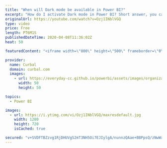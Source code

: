 ```yaml
---
title: "When will Dark mode be available in Power BI?"
excerpt: "How do I activate Dark mode in Power BI? Short answer, you cant, but it is in the power bi roadmap (https://www.youtube.com/watch?v=UFvQ661kK6M). In this video we will talk about when dark mode is planned, issues when embedding power bi reports where dark mode is available and also discuss some additional"
originalUrl: https://youtube.com/watch?v=Ozj1INblVGQ
type: video
price: Free
length: PT6M1S
publishedDateTime: 2020-04-08T11:36:02Z
heat: 50

featuredContent: "<iframe width=\"800\" height=\"500\" frameborder=\"0\" src=\"https://www.youtube.com/embed/Ozj1INblVGQ\" allow=\"accelerometer; autoplay; encrypted-media; gyroscope; picture-in-picture\" allowfullscreen></iframe>"

provider:
  name: Curbal
  domain: curbal.com
  images:
    - url: https://everyday-cc.github.io/powerbi/assets/images/organizations/curbal.com-50x50.jpg
      width: 50
      height: 50

topics:
  - Power BI

images:
  - url: https://i.ytimg.com/vi/Ozj1INblVGQ/maxresdefault.jpg
    width: 1280
    height: 720
    isCached: true

secured: "v+SVDFTBZzvg1RjDHUVgS2mT3NH5Oi7EJIylgA/nunnzQAae+BBPpsQ/zNwWxOvtAxHtU5AWdmldY2sDTt583NFLixaVc3/wupZ/K+R/ZExwxtem/3oPkVLYtro+nyUOpDmB7mNXKc6Alkjbk4ygpdQr2Uj3/v+YZL7VtHccKEIRLuFLh0qEYQiLAiy4kEXfVLlXxVQw3u4aSilITMac7unrJzpba7ycNOLPreQ27oeTUnE6FX6QW8MCfP6ETfKduSkBuGLdrYsF2kvtmEA2SUH+9E3qv66x2Cjjg2ehjf2FAcwJqb6+WHN7wl7wJ3P/Lfh8xubPBWYAYipqLHCmkULlrzy0uXY+sq5mC75fRkD2N3dqguBtBp9F6edaoBaK113y2T8GRhm3/pWoUykC470MNv8hTzpBqtAi4wmEi1s=;ONfOJ9XCitMO+AfsPmMGTQ=="
---
```


